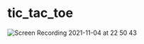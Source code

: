 # tic_tac_toe

![Screen Recording 2021-11-04 at 22 50 43](https://user-images.githubusercontent.com/82234144/140425669-ee4a9bab-f675-4aeb-9c3e-85cb7f2cee98.gif)
